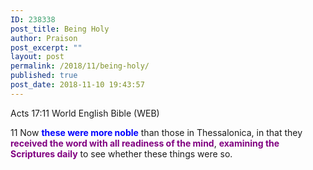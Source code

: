 ```yaml
---
ID: 238338
post_title: Being Holy
author: Praison
post_excerpt: ""
layout: post
permalink: /2018/11/being-holy/
published: true
post_date: 2018-11-10 19:43:57
---
```

Acts 17:11
World English Bible (WEB)

11 Now <span style="color: #0000ff;"><strong>these were more noble</strong> </span>than those in Thessalonica, in that they <strong><span style="color: #800080;">received the word with all readiness of the mind</span></strong>, <span style="color: #800080;"><strong>examining the Scriptures daily</strong></span> to see whether these things were so.